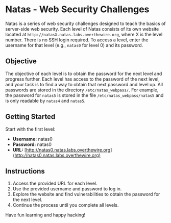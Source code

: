 # Natas - Web Security Challenges
Natas is a series of web security challenges designed to teach the basics of server-side web security. Each level of Natas consists of its own website located at `http://natasX.natas.labs.overthewire.org`, where X is the level number. There is no SSH login required. To access a level, enter the username for that level (e.g., `natas0` for level 0) and its password.

## Objective
The objective of each level is to obtain the password for the next level and progress further. Each level has access to the password of the next level, and your task is to find a way to obtain that next password and level up. All passwords are stored in the directory `/etc/natas_webpass/`. For example, the password for `natas5` is stored in the file `/etc/natas_webpass/natas5` and is only readable by `natas4` and `natas5`.

## Getting Started
Start with the first level:
- **Username:** natas0
- **Password:** natas0
- **URL:** [http://natas0.natas.labs.overthewire.org](http://natas0.natas.labs.overthewire.org)

## Instructions
1. Access the provided URL for each level.
2. Use the provided username and password to log in.
3. Explore the website and find vulnerabilities to obtain the password for the next level.
4. Continue the process until you complete all levels.

Have fun learning and happy hacking!

